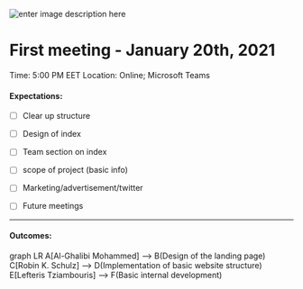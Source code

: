 ![enter image description here](https://cdn.discordapp.com/attachments/653348420156653581/817297349436899348/Group_meeting_notes___Activities-removebg-preview.png)
#  First meeting - January 20th, 2021

Time: 5:00 PM EET
Location: Online; Microsoft Teams

#### Expectations:
 

 - [ ]   Clear up structure 
       
 - [ ] Design of index

         

 - [ ] Team section on index

         

 - [ ] scope of project (basic info)

         

 - [ ] Marketing/advertisement/twitter

        

 - [ ] Future meetings
- - - -
#### Outcomes: 

graph LR
A[Al-Ghalibi Mohammed] --> B(Design of the landing page)
C[Robin K. Schulz] --> D(Implementation of basic website structure)
E[Lefteris Tziambouris] --> F(Basic internal development)

